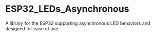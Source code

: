 # ESP32_LEDs_Asynchronous

A library for the ESP32 supporting asynchronous LED behaviors and designed for ease of use.  